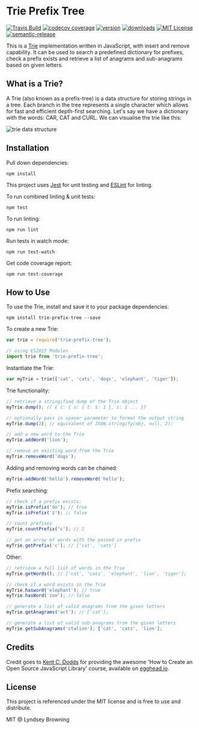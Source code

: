 # Trie Prefix Tree

[![Travis Build](https://img.shields.io/travis/lyndseybrowning/trie-prefix-tree.svg?style=flat-square)](https://travis-ci.org/lyndseybrowning/trie-prefix-tree)
[![codecov coverage](https://img.shields.io/codecov/c/github/lyndseybrowning/trie-prefix-tree.svg?style=flat-square)](https://codecov.io/github/lyndseybrowning/trie-prefix-tree)
[![version](https://img.shields.io/npm/v/trie-prefix-tree.svg?style=flat-square)](http://npm.im/trie-prefix-tree)
[![downloads](https://img.shields.io/npm/dm/trie-prefix-tree.svg?style=flat-square)](http://npm-stat.com/charts.html?package=trie-prefix-tree&from=2015-08-01)
[![MIT License](https://img.shields.io/npm/l/trie-prefix-tree.svg?style=flat-square)](http://opensource.org/licenses/MIT)
[![semantic-release](https://img.shields.io/badge/%20%20%F0%9F%93%A6%F0%9F%9A%80-semantic--release-e10079.svg?style=flat-square)](https://github.com/semantic-release/semantic-release)

This is a [Trie](https://en.wikipedia.org/wiki/Trie) implementation written in JavaScript, with insert and remove capability. It can be used to search a predefined dictionary for prefixes, check a prefix exists and retrieve a list of anagrams and sub-anagrams based on given letters.

## What is a Trie?

A Trie (also known as a prefix-tree) is a data structure for storing strings in a tree. Each branch in the tree represents a single character which allows for fast and efficient depth-first searching. Let's say we have a dictionary with the words: CAR, CAT and CURL. We can visualise the trie like this:

![trie data structure](/trie.jpg)

## Installation

Pull down dependencies:

```
npm install
```

This project uses [Jest](https://facebook.github.io/jest/) for unit testing and [ESLint](http://eslint.org/) for linting.

To run combined linting & unit tests:

```
npm test
```

To run linting:

```
npm run lint
```

Run tests in watch mode:

```
npm run test-watch
```

Get code coverage report:

```
npm run test-coverage
```

## How to Use

To use the Trie, install and save it to your package dependencies:

```
npm install trie-prefix-tree --save
```

To create a new Trie:

```javascript
var trie = require('trie-prefix-tree');

// using ES2015 Modules
import trie from 'trie-prefix-tree';
```

Instantiate the Trie:

```javascript
var myTrie = trie(['cat', 'cats', 'dogs', 'elephant', 'tiger']);
```

Trie functionality:

```javascript
// retrieve a stringified dump of the Trie object
myTrie.dump(); // { c: { a: { t: $: 1 }, s: 1 ... }}

// optionally pass in spacer parameter to format the output string
myTrie.dump(2); // equivalent of JSON.stringify(obj, null, 2);
```

```javascript
// add a new word to the Trie
myTrie.addWord('lion');
```

```javascript
// remove an existing word from the Trie
myTrie.removeWord('dogs');
```

Adding and removing words can be chained:

```javascript
myTrie.addWord('hello').removeWord('hello');
```

Prefix searching:

```javascript
// check if a prefix exists:
myTrie.isPrefix('do'); // true
myTrie.isPrefix('z'); // false
```

```javascript
// count prefixes
myTrie.countPrefix('c'); // 2
```

```javascript
// get an array of words with the passed in prefix
myTrie.getPrefix('c'); // ['cat', 'cats']
```

Other:

```javascript
// retrieve a full list of words in the Trie
myTrie.getWords(); // ['cat', 'cats', 'elephant', 'lion', 'tiger'];
```

```javascript
// check if a word exists in the Trie
myTrie.hasword('elephant'); // true
myTrie.hasWord('zoo'); // false
```

```javascript
// generate a list of valid anagrams from the given letters
myTrie.getAnagrams('act'); // ['cat'];
```

```javascript
// generate a list of valid sub-anagrams from the given letters
myTrie.getSubAnagrams('ctalion'); ['cat', 'cats', 'lion'];
```

## Credits

Credit goes to [Kent C. Dodds](https://github.com/kentcdodds) for providing the awesome 'How to Create an Open Source JavaScript Library' course, available on [egghead.io](https://egghead.io/courses/how-to-write-an-open-source-javascript-library).

## License

This project is referenced under the MIT license and is free to use and distribute.

MIT @ Lyndsey Browning
